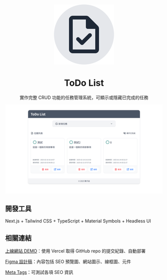 <p align="center">
  <img src="https://github.com/TzuHanChen/todo-list/raw/main/app/icon.svg" alt="圖示" />
</p>

<h1 align="center">ToDo List</h1>

<p align="center">實作完整 CRUD 功能的任務管理系統，可顯示或隱藏已完成的任務</p>

![截圖](/public/screenshot.png)

## 開發工具

Next.js + Tailwind CSS + TypeScript + Material Symbols + Headless UI

## 相關連結

[上線網站 DEMO](https://todo-list-tzuhanchen.vercel.app)：使用 Vercel 取得 GitHub repo 的提交紀錄、自動部署

[Figma 設計稿](https://www.figma.com/design/qOMq50w0AbuaNXFSReg1df/ToDo-List?node-id=17-188&t=uXS0l8xv0dF2lkYW-1)：內容包括 SEO 預覽圖、網站圖示、線框圖、元件

[Meta Tags](https://metatags.io/?url=https%3A%2F%2Ftodo-list-tzuhanchen.vercel.app)：可測試各項 SEO 資訊
